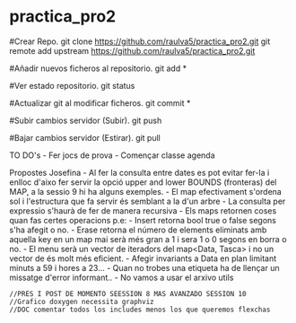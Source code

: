 # practica_pro2


#Crear Repo.
git clone https://github.com/raulva5/practica_pro2.git
git remote add upstream https://github.com/raulva5/practica_pro2.git


#Añadir nuevos ficheros al repositorio.
git add *

#Ver estado repositorio.
git status

#Actualizar git al modificar ficheros.
git commit *


#Subir cambios servidor (Subir).
git push

#Bajar cambios servidor (Estirar).
git pull


TO DO's
	- Fer jocs de prova
	- Començar classe agenda


Propostes Josefina
	- Al fer la consulta entre dates es pot evitar fer-la i enlloc d'aixo fer servir la opció upper and lower BOUNDS 
		(fronteras) del MAP, a la sessio 9 hi ha alguns exemples.
	- El map efectivament s'ordena sol i l'estructura que fa servir és semblant a la d'un arbre
	- La consulta per expressio s'haurà de fer de manera recursiva
	- Els maps retornen coses quan fas certes operacions p.e:
		- Insert retorna bool true o false segons s'ha afegit o no.
		- Erase retorna el número de elements eliminats amb aquella key en un map mai serà més gran a 1 i sera 1 o 0 segons 	en borra o no.
	- El menu serà un vector de iteradors del map<Data, Tasca> i no un vector de <Data> és molt més eficient.
	- Afegir invariants a Data en plan limitant minuts a 59 i hores a 23...
	- Quan no trobes una etiqueta ha de llençar un missatge d'error informant..
	- No vamos a usar el arxivo utils

	//PRES I POST DE MOMENTO SEESSION 8 MAS AVANZADO SESSION 10
	//Grafico doxygen necessita graphviz
	//DOC comentar todos los includes menos los que queremos flexchas